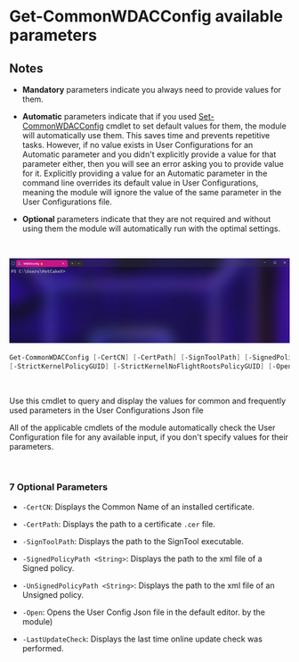 # Get-CommonWDACConfig available parameters

## Notes

* **Mandatory** parameters indicate you always need to provide values for them.

* **Automatic** parameters indicate that if you used [Set-CommonWDACConfig](https://github.com/HotCakeX/Harden-Windows-Security/wiki/Set-CommonWDACConfig) cmdlet to set default values for them, the module will automatically use them. This saves time and prevents repetitive tasks. However, if no value exists in User Configurations for an Automatic parameter and you didn't explicitly provide a value for that parameter either, then you will see an error asking you to provide value for it. Explicitly providing a value for an Automatic parameter in the command line overrides its default value in User Configurations, meaning the module will ignore the value of the same parameter in the User Configurations file.

* **Optional** parameters indicate that they are not required and without using them the module will automatically run with the optimal settings.

<br>

![image](https://raw.githubusercontent.com/HotCakeX/.github/main/Pictures/Wiki%20APNGs/Get-CommonWDACConfig/Get-CommonWDACConfig.apng)

```powershell
Get-CommonWDACConfig [-CertCN] [-CertPath] [-SignToolPath] [-SignedPolicyPath] [-UnsignedPolicyPath]
[-StrictKernelPolicyGUID] [-StrictKernelNoFlightRootsPolicyGUID] [-Open] [-LastUpdateCheck] [<CommonParameters>]
```

<br>

Use this cmdlet to query and display the values for common and frequently used parameters in the User Configurations Json file

All of the applicable cmdlets of the module automatically check the User Configuration file for any available input, if you don't specify values for their parameters.

<br>

### 7 Optional Parameters

* `-CertCN`: Displays the Common Name of an installed certificate.

* `-CertPath`: Displays the path to a certificate `.cer` file.

* `-SignToolPath`: Displays the path to the SignTool executable.

* `-SignedPolicyPath <String>`: Displays the path to the xml file of a Signed policy.

* `-UnSignedPolicyPath <String>`: Displays the path to the xml file of an Unsigned policy.

* `-Open`: Opens the User Config Json file in the default editor.
by the module)

* `-LastUpdateCheck`: Displays the last time online update check was performed.

<br>
